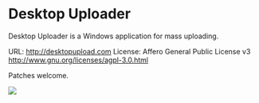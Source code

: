 Desktop Uploader
===============

Desktop Uploader is a Windows application for mass uploading.

URL: http://desktopupload.com
License: Affero General Public License v3 http://www.gnu.org/licenses/agpl-3.0.html

Patches welcome.

<img src="http://desktopupload.com/images/github/info.jpg" border="0">
